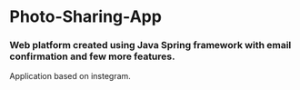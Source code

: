 # Photo-Sharing-App

<h3>Web platform created using Java Spring framework with email confirmation and few more features.</h3>

Application based on instegram.
